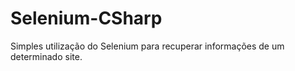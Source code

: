 # Selenium-CSharp

Simples utilização do Selenium para recuperar informações de um determinado site.
